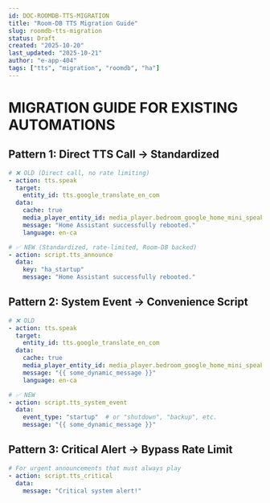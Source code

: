 ```yaml
---
id: DOC-ROOMDB-TTS-MIGRATION
title: "Room-DB TTS Migration Guide"
slug: roomdb-tts-migration
status: Draft
created: "2025-10-20"
last_updated: "2025-10-21"
author: "e-app-404"
tags: ["tts", "migration", "roomdb", "ha"]
---
```


# MIGRATION GUIDE FOR EXISTING AUTOMATIONS

## Pattern 1: Direct TTS Call → Standardized

```yaml
# ❌ OLD (Direct call, no rate limiting)
- action: tts.speak
  target:
    entity_id: tts.google_translate_en_com
  data:
    cache: true
    media_player_entity_id: media_player.bedroom_google_home_mini_speaker
    message: "Home Assistant successfully rebooted."
    language: en-ca

# ✅ NEW (Standardized, rate-limited, Room-DB backed)
- action: script.tts_announce
  data:
    key: "ha_startup"
    message: "Home Assistant successfully rebooted."
```

## Pattern 2: System Event → Convenience Script

```yaml
# ❌ OLD
- action: tts.speak
  target:
    entity_id: tts.google_translate_en_com
  data:
    cache: true
    media_player_entity_id: media_player.bedroom_google_home_mini_speaker
    message: "{{ some_dynamic_message }}"
    language: en-ca

# ✅ NEW
- action: script.tts_system_event
  data:
    event_type: "startup"  # or "shutdown", "backup", etc.
    message: "{{ some_dynamic_message }}"
```

## Pattern 3: Critical Alert → Bypass Rate Limit

```yaml
# For urgent announcements that must always play
- action: script.tts_critical
  data:
    message: "Critical system alert!"
```
